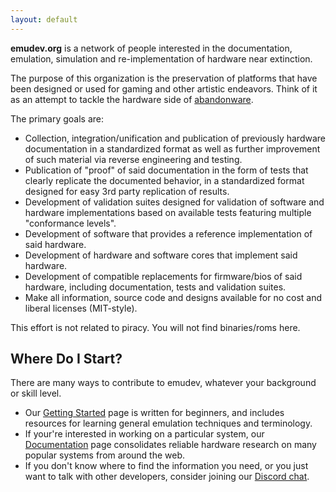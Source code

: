 ```yaml
---
layout: default
---
```


<p class="lead"><b>emudev.org</b> is a network of people interested in the documentation, emulation, simulation and re-implementation of hardware near extinction.</p>

The purpose of this organization is the preservation of platforms that have been designed or used for gaming and other artistic endeavors. Think of it as an attempt to tackle the hardware side of [abandonware](https://en.wikipedia.org/wiki/Abandonware).

The primary goals are:
* Collection, integration/unification and publication of previously hardware documentation in a standardized format as well as further improvement of such material via reverse engineering and testing.
* Publication of "proof" of said documentation in the form of tests that clearly replicate the documented behavior, in a standardized format designed for easy 3rd party replication of results.
* Development of validation suites designed for validation of software and hardware implementations based on available tests featuring multiple "conformance levels".
* Development of software that provides a reference implementation of said hardware.
* Development of hardware and software cores that implement said hardware.
* Development of compatible replacements for firmware/bios of said hardware, including documentation, tests and validation suites.
* Make all information, source code and designs available for no cost and liberal licenses (MIT-style).

This effort is not related to piracy. You will not find binaries/roms here.

## Where Do I Start?

There are many ways to contribute to emudev, whatever your background or skill level.
* Our [Getting Started](/getting_started) page is written for beginners, and includes resources for learning general emulation techniques and terminology.
* If your're interested in working on a particular system, our [Documentation](/documentation) page consolidates reliable hardware research on many popular systems from around the web.
* If you don't know where to find the information you need, or you just want to talk with other developers, consider joining our [Discord chat](https://discordapp.com/invite/dkmJAes).

